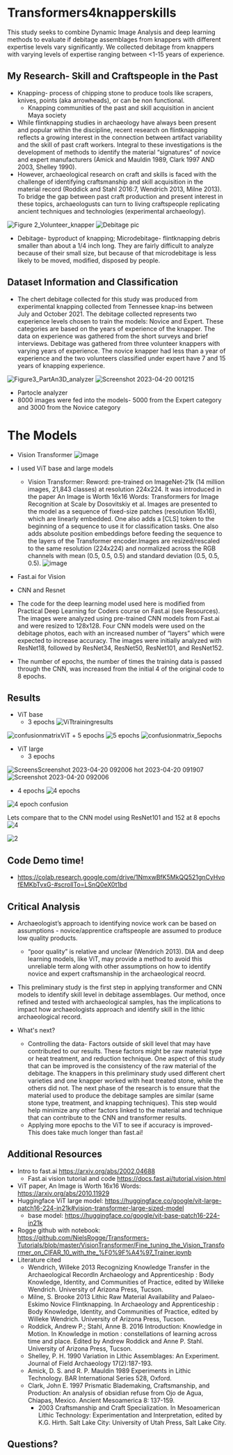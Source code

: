 # Transformers4knapperskills
This study seeks to combine Dynamic Image Analysis and deep learning methods to evaluate if debitage assemblages from knappers with different expertise levels vary significantly. We collected debitage from knappers with varying levels of expertise ranging between <1-15 years of experience.  

## My Research- Skill and Craftspeople in the Past 

+ Knapping- process of chipping stone to produce tools like scrapers, knives, points (aka arrowheads), or can be non functional. 
   + Knapping communities of the past and skill acquisition in ancient Maya society 
+ While flintknapping studies in archaeology have always been present and popular within the discipline, recent research on flintknapping reflects a growing interest in the connection between artifact variability and the skill of past craft workers. Integral to these investigations is the development of methods to identify the material “signatures” of novice and expert  manufacturers (Amick and Mauldin 1989, Clark 1997 AND 2003, Shelley 1990). 
+  However, archaeological research on craft and skills is faced with the challenge of identifying craftsmanship and skill acquisition in the material record (Roddick and Stahl 2016:7, Wendrich 2013, Milne 2013). To bridge the gap between past craft production and present interest in these topics, archaeologusts can turn to living craftspeople replicating ancient techniques and technologies (experimental archaeology). 

![Figure 2_Volunteer_knapper](https://user-images.githubusercontent.com/80427603/233222699-6fbd0a22-167d-4e1a-a1ec-78499defad63.jpg)
![Debitage pic](https://user-images.githubusercontent.com/80427603/233234557-d92cbcbd-8ac3-4435-ac9c-99eb4090020d.png)
+ Debitage- byproduct of knapping; Microdebitage- flintknapping debris smaller than about a 1/4 inch long. They are fairly difficult to analyze because of their small size, but because of that microdebitage is less likely to be moved, modified, disposed by people. 
   
## Dataset Information and Classification
   + The chert debitage collected for this study was produced from experimental knapping collected from Tennessee knap-ins between July and October 2021. The debitage collected represents two experience levels chosen to train the models: Novice and Expert. These categories are based on the years of experience of the knapper. The data on experience was gathered from the short surveys and brief interviews. Debitage was gathered from three volunteer knappers with varying years of experience. The novice knapper had less than a year of experience and the two volunteers classified under expert have 7 and 15 years of knapping experience. 

![Figure3_PartAn3D_analyzer](https://user-images.githubusercontent.com/80427603/233233767-3ada0aaa-bb21-4b1a-b8dd-0f6bf7011fc5.jpg)
![Screenshot 2023-04-20 001215](https://user-images.githubusercontent.com/80427603/233264364-463b1714-9cc9-494b-be0b-444754d659d7.png)
+ Partocle analyzer 
+ 8000 images were fed into the models- 5000 from the Expert category and 3000 from the Novice category
# The Models
+ Vision Transformer
![image](https://user-images.githubusercontent.com/80427603/233266971-7779a9d0-2d30-4837-8251-06479ecc8398.png)

 + I used ViT base and large models
   + Vision Transformer: Reword: pre-trained on ImageNet-21k (14 million images, 21,843 classes) at resolution 224x224. It was introduced in the paper An Image is Worth 16x16 Words: Transformers for Image Recognition at Scale by Dosovitskiy et al. Images are presented to the model as a sequence of fixed-size patches (resolution 16x16), which are linearly embedded. One also adds a [CLS] token to the beginning of a sequence to use it for classification tasks. One also adds absolute position embeddings before feeding the sequence to the layers of the Transformer encoder.Images are resized/rescaled to the same resolution (224x224) and normalized across the RGB channels with mean (0.5, 0.5, 0.5) and standard deviation (0.5, 0.5, 0.5).
 ![image](https://user-images.githubusercontent.com/80427603/233260210-a744c511-a526-439b-9f0c-c0741957151d.png)
 
  + Fast.ai for Vision
   + CNN and Resnet 
   + The code for the deep learning model used here is modified from Practical Deep Learning for Coders course on Fast.ai (see Resources). The images were analyzed using pre-trained CNN models from Fast.ai and were resized to 128x128. Four CNN models were used on the debitage photos, each with an increased number of “layers” which were expected to increase accuracy. The images were initially analyzed with ResNet18, followed by ResNet34, ResNet50, ResNet101, and ResNet152.
   + The number of epochs, the number of times the training data is passed through the CNN, was increased from the initial 4 of the original code to 8 epochs.

  
## Results
+ ViT base
   + 3 epochs
![ViTtrainingresults](https://user-images.githubusercontent.com/80427603/233378433-3583c1e2-b114-4434-a5da-4d3fadb92305.png)

![confusionmatrixViT](https://user-images.githubusercontent.com/80427603/233378449-09656102-d19e-4ef7-b02e-38a5b28f216b.png)
    + 5 epochs
![5 epochs](https://user-images.githubusercontent.com/80427603/233378722-0fcc10da-c7cf-45fd-867b-8a571420758f.png)
![confusionmatrix_5epochs](https://user-images.githubusercontent.com/80427603/233378743-048b2d4e-272f-4ac7-a3cf-0b0764498166.png)
+ ViT large 
   + 3 epochs
   
![Screens![Screenshot 2023-04-20 092006](https://user-images.githubusercontent.com/80427603/233396439-3629bed4-d20a-4d7a-980e-906534374884.png)
hot 2023-04-20 091907](https://user-images.githubusercontent.com/80427603/233396387-1fb18026-8516-4110-bb93-13e2670baa7b.png)
![Screenshot 2023-04-20 092006](https://user-images.githubusercontent.com/80427603/233399092-316d1383-c6d5-4e92-962e-8825b94958cc.png)

   + 4 epochs 
![4 epochs](https://user-images.githubusercontent.com/80427603/233403763-30080303-1081-4213-b326-772532980ef3.png)

![4 epoch confusion](https://user-images.githubusercontent.com/80427603/233403787-29944ed6-f4da-4151-9082-4d95abd9b47d.png)


Lets compare that to the CNN model using ResNet101 and 152 at 8 epochs
![4](https://user-images.githubusercontent.com/80427603/233383000-fd3afc8e-96c0-4f3f-9776-13cdf51b652f.png)

![2](https://user-images.githubusercontent.com/80427603/233383033-37a86e72-6c8c-41e0-8d4c-1c774a7ce20e.png)

## Code Demo time!
+ https://colab.research.google.com/drive/1NmxwBfK5MkQQ521gnCyHvofEMKbTvxG-#scrollTo=LSnQ0eX0t1bd

## Critical Analysis

+ Archaeologist’s approach to identifying novice work can be based on assumptions - novice/apprentice craftspeople are assumed to produce low quality products. 
   + “poor quality” is relative and unclear (Wendrich 2013). DIA and deep learning models, like ViT, may provide a method to avoid this unreliable term along with other assumptions on how to identify novice and expert craftsmanship in the archaeological reocrd. 
+ This preliminary study is the first step in applying transformer and CNN models to identify skill level in debitage assemblages. Our method, once refined and tested with archaeological samples, has the implications to impact  how archaeologists approach and identify skill in the lithic archaeological record. 

+ What's next?
   + Controlling the data- Factors outside of skill level that may have contributed to our results. These factors might be raw material type or heat treatment, and reduction technique. One aspect of this study that can be improved is the consistency of the raw material of the debitage. The knappers in this preliminary study used different chert varieties and one knapper worked with heat treated stone, while the others did not. The next phase of the research is to ensure that the material used to produce the debitage samples are similar (same stone type, treatment, and knapping techniques).  This step would help minimize any other factors linked to the material and technique that can contribute to the CNN and transformer results.
   + Applying more epochs to the ViT to see if accuracy is improved- This does take much longer than fast.ai! 

## Additional Resources 
+ Intro to fast.ai https://arxiv.org/abs/2002.04688
   + Fast.ai vision tutorial and code https://docs.fast.ai/tutorial.vision.html
+ ViT paper,  An Image is Worth 16x16 Words: https://arxiv.org/abs/2010.11929
+  Huggingface ViT large model: https://huggingface.co/google/vit-large-patch16-224-in21k#vision-transformer-large-sized-model
   + base model: https://huggingface.co/google/vit-base-patch16-224-in21k
+ Rogge github with notebook: https://github.com/NielsRogge/Transformers-Tutorials/blob/master/VisionTransformer/Fine_tuning_the_Vision_Transformer_on_CIFAR_10_with_the_%F0%9F%A4%97_Trainer.ipynb
+ Literature cited 
   + Wendrich, Willeke
2013	Recognizing Knowledge Transfer in the Archaeological RecordIn Archaeology and Apprenticeship : Body Knowledge, Identity, and Communities of Practice, edited by Willeke Wendrich. University of Arizona Press, Tucson.
   + Milne, S. Brooke 
2013	Lithic Raw Material Availability and Palaeo- Eskimo Novice Flintknapping. In Archaeology and Apprenticeship : Body Knowledge, Identity, and Communities of Practice, edited by Willeke Wendrich. University of Arizona Press, Tucson. 
   + Roddick, Andrew P.; Stahl, Anne B. 
2016	Introduction: Knowledge in Motion. In Knowledge in motion : constellations of learning across time and place. Edited by Andrew Roddick and Anne P. Stahl. University of Arizona Press, Tucson.
   + Shelley, P. H. 
1990	Variation in Lithic Assemblages: An Experiment. Journal of Field Archaeology 17(2):187-193.
   + Amick, D. S. and R. P. Mauldin
 1989 	Experiments in Lithic Technology. BAR International Series 528, Oxford. 
   + Clark, John E. 
1997	Prismatic Blademaking, Craftsmanship, and Production: An analysis of obsidian refuse from Ojo de Agua, Chiapas, Mexico. Ancient Mesoamerica 8: 137-159.
       + 2003	Craftsmanship and Craft Specialization. In Mesoamerican Lithic Technology: Experimentation and Interpretation, edited by K.G. Hirth. Salt Lake City: University of Utah Press, Salt Lake City. 





## Questions?
